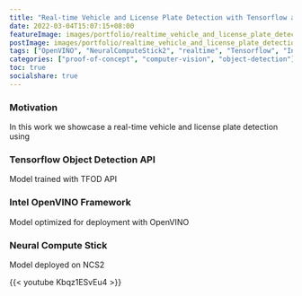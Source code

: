```yaml
---
title: "Real-time Vehicle and License Plate Detection with Tensorflow and OpenVINO"
date: 2022-03-04T15:07:15+08:00
featureImage: images/portfolio/realtime_vehicle_and_license_plate_detection_with_openvino/feature_image.gif
postImage: images/portfolio/realtime_vehicle_and_license_plate_detection_with_openvino/post_image.jpg
tags: ["OpenVINO", "NeuralComputeStick2", "realtime", "Tensorflow", "Intel"]
categories: ["proof-of-concept", "computer-vision", "object-detection"]
toc: true
socialshare: true
---
```


### Motivation
In this work we showcase a real-time vehicle and license plate detection using

### Tensorflow Object Detection API
Model trained with TFOD API

### Intel OpenVINO Framework
Model optimized for deployment with OpenVINO

### Neural Compute Stick
Model deployed on NCS2

{{< youtube Kbqz1ESvEu4 >}}
